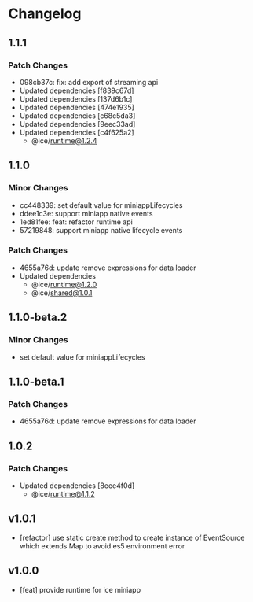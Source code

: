 # Changelog

## 1.1.1

### Patch Changes

- 098cb37c: fix: add export of streaming api
- Updated dependencies [f839c67d]
- Updated dependencies [137d6b1c]
- Updated dependencies [474e1935]
- Updated dependencies [c68c5da3]
- Updated dependencies [9eec33ad]
- Updated dependencies [c4f625a2]
  - @ice/runtime@1.2.4

## 1.1.0

### Minor Changes

- cc448339: set default value for miniappLifecycles
- ddee1c3e: support miniapp native events
- 1ed81fee: feat: refactor runtime api
- 57219848: support miniapp native lifecycle events

### Patch Changes

- 4655a76d: update remove expressions for data loader
- Updated dependencies
  - @ice/runtime@1.2.0
  - @ice/shared@1.0.1

## 1.1.0-beta.2

### Minor Changes

- set default value for miniappLifecycles

## 1.1.0-beta.1

### Patch Changes

- 4655a76d: update remove expressions for data loader

## 1.0.2

### Patch Changes

- Updated dependencies [8eee4f0d]
  - @ice/runtime@1.1.2

## v1.0.1

- [refactor] use static create method to create instance of EventSource which extends Map to avoid es5 environment error

## v1.0.0

- [feat] provide runtime for ice miniapp
